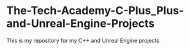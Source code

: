 # The-Tech-Academy-C-Plus_Plus-and-Unreal-Engine-Projects
This is my repository for my C++ and Unreal Engine projects
